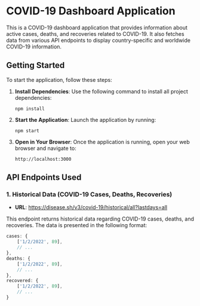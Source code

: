# COVID-19 Dashboard Application

This is a COVID-19 dashboard application that provides information about active cases, deaths, and recoveries related to COVID-19. It also fetches data from various API endpoints to display country-specific and worldwide COVID-19 information.

## Getting Started

To start the application, follow these steps:

1. **Install Dependencies**: Use the following command to install all project dependencies:

    ```
    npm install
    ```

2. **Start the Application**: Launch the application by running:

    ```
    npm start
    ```

3. **Open in Your Browser**: Once the application is running, open your web browser and navigate to:

    ```
    http://localhost:3000
    ```

## API Endpoints Used

### 1. Historical Data (COVID-19 Cases, Deaths, Recoveries)

- **URL**: https://disease.sh/v3/covid-19/historical/all?lastdays=all

This endpoint returns historical data regarding COVID-19 cases, deaths, and recoveries. The data is presented in the following format:

```javascript
cases: {
    ['1/2/2022', 89],
    // ...
},
deaths: {
    ['1/2/2022', 89],
    // ...
},
recovered: {
    ['1/2/2022', 89],
    // ...
}
